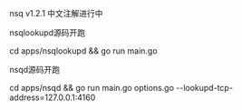 nsq v1.2.1 中文注解进行中

nsqlookupd源码开跑

cd apps/nsqlookupd && go run main.go

nsqd源码开跑

cd apps/nsqd && go run main.go options.go --lookupd-tcp-address=127.0.0.1:4160
